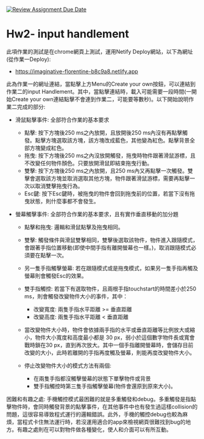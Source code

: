[![Review Assignment Due Date](https://classroom.github.com/assets/deadline-readme-button-8d59dc4de5201274e310e4c54b9627a8934c3b88527886e3b421487c677d23eb.svg)](https://classroom.github.com/a/vtMjwcap)
# Hw2- input handlement

此項作業的測試是在chrome網頁上測試，運用Netify Deploy網站，以下為網址(從作業一Deploy):

- https://imaginative-florentine-b8c9a8.netlify.app

此為作業一的網址連結，當點擊上方Menu的Create your own按鈕，可以連結到作業二的input Handlement。其中，當點擊連結時，載入可能需要一段時間(一開始Create your own連結點擊不會連到作業二，可能要等數秒)。以下開始說明作業二完成的部分:

- 滑鼠點擊事件: 全部符合作業的基本要求

  - 點擊: 按下方塊後250 ms之內放開，且放開後250 ms內沒有再點擊觸發。點擊方塊選取該方塊，該方塊改成藍色，其他變為紅色。點擊背景全部方塊變成紅色。
  - 拖曳: 按下方塊後250 ms之內沒放開觸發，拖曳時物件跟著滑鼠游標，且不改變任何物件顏色。只要放開滑鼠即結束拖曳行動。
  - 雙擊: 按下方塊後250 ms之內放開，且250 ms內又再點擊一次觸發。雙擊會選取該方塊並取消選取其他方塊，物件跟著滑鼠游標，需要再點擊一次以取消雙擊拖曳行為。
  - Esc鍵: 按下Esc鍵時，被拖曳的物件會回到拖曳前的位置，若當下沒有拖曳狀態，則什麼事都不會發生。
  
- 螢幕觸擊事件: 全部符合作業的基本要求，且有實作垂直移動的加分題

  - 點擊和拖曳: 邏輯和滑鼠點擊及拖曳相同。
  - 雙擊: 觸發條件與滑鼠雙擊相同，雙擊後選取該物件，物件進入跟隨模式，會跟著手指位置移動(即使中間手指有離開螢幕也一樣。)，取消跟隨模式必須要在點擊一次。
  - 另一隻手指觸擊螢幕: 若在跟隨模式或是拖曳模式，如果另一隻手指再觸及螢幕則會觸發Esc的效果。
  - 雙手指觸控: 若當下有選取物件，且兩根手指touchstart的時間差小於250 ms，則會觸發改變物件大小的事件，其中：
  
    - 改變寬度: 兩隻手指水平距離 >= 垂直距離
    - 改變高度: 兩隻手指水平距離 < 垂直距離
  
  - 當改變物件大小時，物件會依據兩手指的水平或垂直距離等比例放大或縮小，物件大小寬度和高度最小都是 30 px，弱小於這個數字物件長或寬會戰時鎖在30 px，直到再次放大。其中一個手指離開螢幕時，會儲存目前改變的大小，此時若離開的手指再度觸及螢幕，則能再度改變物件大小。
  - 停止改變物件大小的模式方法有兩個:
  
    - 在兩隻手指都沒觸擊螢幕的狀態下單擊物件或背景
    - 雙手指觸控時第三隻手指觸擊螢幕(物件會還原到原來大小)。
    
困難和有趣之處: 手機觸控模式最困難的就是多重觸發和debug。多重觸發是指點擊物件時，會同時觸發背景的點擊事件，在其他事件中也有發生過這樣collision的問題，這很容易導致程式運行的邏輯錯誤。此外，手機的觸控debug也較為麻煩，當程式卡住無法運行時，若沒運用適合的app來檢視網頁很難找到bug的地方。有趣之處則在可以對物件做各種變化，使人和介面可以有所互動。

